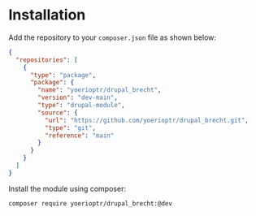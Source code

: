 # Installation

Add the repository to your `composer.json` file as shown below:

```json
{
  "repositories": [
    {
      "type": "package",
      "package": {
        "name": "yoerioptr/drupal_brecht",
        "version": "dev-main",
        "type": "drupal-module",
        "source": {
          "url": "https://github.com/yoerioptr/drupal_brecht.git",
          "type": "git",
          "reference": "main"
        }
      }
    }
  ]
}
```

Install the module using composer:

```bash
composer require yoerioptr/drupal_brecht:@dev
```